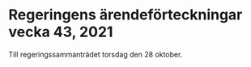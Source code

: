 # Regeringens ärendeförteckningar vecka 43, 2021

Till regeringssammanträdet torsdag den 28 oktober.
